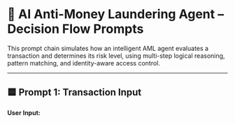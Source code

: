 # 🧠 AI Anti-Money Laundering Agent – Decision Flow Prompts

This prompt chain simulates how an intelligent AML agent evaluates a transaction and determines its risk level, using multi-step logical reasoning, pattern matching, and identity-aware access control.

---

## 🟦 Prompt 1: Transaction Input

**User Input:**
